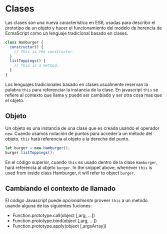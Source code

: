 # Clases

Las clases son una nueva característica en ES6, usadas para describir el prototipo de un objeto y hacer el funcionamiento del modelo de herencia de EcmaScript como un lenguaje tradicional basado en clases.
```js
class Hamburger {
  constructor() {
    // This is the constructor.
  }
  listToppings() {
    // This is a method.
  }
}
```
Los lenguajes tradicionales basado en clases usualmente reservan la palabra `this` para referenciar la instancia de la clase. En javascript `this` se refiere al contexto que llama y puede ser cambiado y ser otra cosa mas que el objeto.

## Objeto

Un objeto es una instancia de una clase que es creada usando el operador `new`. Cuando usamos notación de puntos para acceder a un método del objeto, `this` hará referencia al objeto a la derecha del punto.

```js
let burger = new Hamburger();
burger.listToppings();
```
En el código superior, cuando `this` es usado dentro de la clase `Hamburger`, hará referencia al objeto `burger`.
In the snippet above, whenever `this` is used from inside class Hamburger, it will refer to object `burger`.

## Cambiando el contexto de llamado

El código Javascript  puede _opcionalmente_ proveer `this` a un metodo usando alguna de las siguientes fuciones:

* Function.prototype.call(object [,arg, ...])
* Function.prototype.bind(object [,arg, ...])
* Function.prototype.apply(object [,argsArray])

